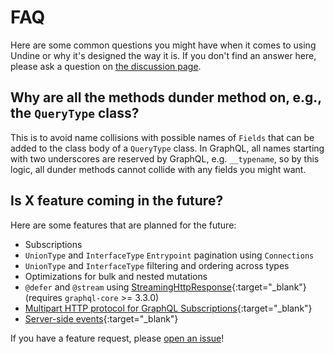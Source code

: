 # FAQ

Here are some common questions you might have when it comes to using Undine
or why it's designed the way it is. If you don't find an answer here,
please ask a question on [the discussion page](https://github.com/MrThearMan/undine/discussions).

## Why are all the methods dunder method on, e.g., the `QueryType` class?

This is to avoid name collisions with possible names of `Fields` that
can be added to the class body of a `QueryType` class. In GraphQL, all names
starting with two underscores are reserved by GraphQL, e.g. `__typename`,
so by this logic, all dunder methods cannot collide with any fields you might want.

## Is X feature coming in the future?

Here are some features that are planned for the future:

- Subscriptions
- `UnionType` and `InterfaceType` `Entrypoint` pagination using `Connections`
- `UnionType` and `InterfaceType` filtering and ordering across types
- Optimizations for bulk and nested mutations
- `@defer` and `@stream` using [StreamingHttpResponse]{:target="_blank"} (requires `graphql-core` >= 3.3.0)
- [Multipart HTTP protocol for GraphQL Subscriptions]{:target="_blank"}
- [Server-side events]{:target="_blank"}

[StreamingHttpResponse]: https://docs.djangoproject.com/en/stable/ref/request-response/#django.http.StreamingHttpResponse
[Multipart HTTP protocol for GraphQL Subscriptions]: https://www.apollographql.com/docs/graphos/routing/operations/subscriptions/multipart-protocol
[Server-side events]: https://github.com/enisdenjo/graphql-sse

If you have a feature request, please [open an issue](contributing.md#i-have-a-feature-request)!
